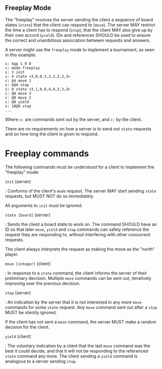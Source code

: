 Freeplay Mode
-------------

The "freeplay" involves the server sending the client a sequence of
board states (`state`) that the client can respond to (`move`). The
server MAY restrict the time a client has to respond (`stop`), that
the client MAY also give up by their own accord (`yield`). IDs and
references SHOULD be used to ensure the correct and unambitious
association between requests and answers.

A server might use the `freeplay` mode to implement a tournament, as
seen in this example:

	s: kgp 1 0 0
	c: mode freeplay
	s: 2 init
	s: 4 state <3,0,0,3,3,3,3,3,3>
	c: @4 move 1
	s: 6@4 stop
	s: 8 state <3,1,0,0,4,4,3,3,3>
	c: @8 move 3
	c: @8 move 2
	c: @8 yield
	s: 10@8 stop
	...

Where `s:` are commands sent out by the server, and `c:` by the
client.

There are no requirements on how a server is to send out
`state`-requests and on how long the client is given to respond.

Freeplay commands
=================

The following commands must be understood for a client to implement
the "freeplay" mode:

`init` (server)

: Conforms of the client's `mode` request. The server MAY start
  sending `state` requests, but MUST NOT do so immediately.
  
  All arguments to `init` must be ignored.
  
`state [board]` (server)

: Sends the client a board state to work on. The command SHOULD have
  an ID so that later `move`, `yield` and `stop` commands can safely
  reference the request they are responding to, without interfering
  with other concurrent requests.
  
  The client always interprets the request as making the move as the
  "north" player.
  
`move [integer]` (client)

: In response to a `state` command, the client informs the server of
  their preliminary decision. Multiple `move` commands can be sent
  out, iteratively improving over the previous decision.
  
`stop` (server)

: An indication by the server that it is not interested in any more
  `move` commands for some `state` request. Any `move` command sent
  out after a `stop` MUST be silently ignored.
  
  If the client has not sent a `move` command, the server MUST make a
  random decision for the client.

`yield` (client)

: The voluntary indication by a client that the last `move` command
  was the best it could decide, and that it will not be responding to
  the referenced `state` command any more. The client sending a
  `yield` command is analogous to a server sending `stop`.
